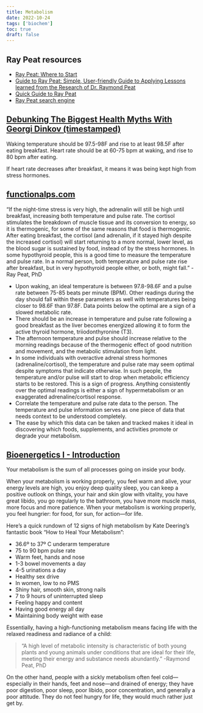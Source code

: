 ```yaml
---
title: Metabolism
date: 2022-10-24
tags: ['biochem']
toc: true
draft: false
---
```


## Ray Peat resources
- [Ray Peat: Where to Start](https://impero.substack.com/p/bioenergetics-i-introduction)
- [Guide to Ray Peat: Simple, User-friendly Guide to Applying Lessons learned from the Research of Dr. Raymond Peat](https://raypeatforum.com/community/threads/guide-to-ray-peat-simple-user-friendly-guide-to-applying-lessons-learned-from-the-research-of-rp.27020/)
- [Quick Guide to Ray Peat](https://sonofsaturn.com/quick-guide-to-ray-peat/)
- [Ray Peat search engine](https://www.bioenergetic.life/)


## [Debunking The Biggest Health Myths With Georgi Dinkov (timestamped)](https://youtu.be/vgqbaubsQd4?t=2804)

Waking temperature should be 97.5-98F and rise to at least 98.5F after eating breakfast.
Heart rate should be at 60-75 bpm at waking, and rise to 80 bpm after eating.

If heart rate decreases after breakfast, it means it was being kept high from stress hormones.

## [functionalps.com](https://www.functionalps.com/blog/2012/11/19/temperature-and-pulse-basics-monthly-log/)

“If the night-time stress is very high, the adrenalin will still be high until breakfast, increasing both temperature and pulse rate. The cortisol stimulates the breakdown of muscle tissue and its conversion to energy, so it is thermogenic, for some of the same reasons that food is thermogenic. After eating breakfast, the cortisol (and adrenalin, if it stayed high despite the increased cortisol) will start returning to a more normal, lower level, as the blood sugar is sustained by food, instead of by the stress hormones. In some hypothyroid people, this is a good time to measure the temperature and pulse rate. In a normal person, both temperature and pulse rate rise after breakfast, but in very hypothyroid people either, or both, might fall.” -Ray Peat, PhD

- Upon waking, an ideal temperature is between 97.8-98.6F and a pulse rate between 75-85 beats per minute (BPM). Other readings during the day should fall within these parameters as well with temperatures being closer to 98.6F than 97.8F. Data points below the optimal are a sign of a slowed metabolic rate.
- There should be an increase in temperature and pulse rate following a good breakfast as the liver becomes energized allowing it to form the active thyroid hormone, triiodonthyronine (T3).
- The afternoon temperature and pulse should increase relative to the morning readings because of the thermogenic effect of good nutrition and movement, and the metabolic stimulation from light.
- In some individuals with overactive adrenal stress hormones (adrenaline/cortisol), the temperature and pulse rate may seem optimal despite symptoms that indicate otherwise. In such people, the temperature and/or pulse will start to drop when metabolic efficiency starts to be restored. This is a sign of progress. Anything consistently over the optimal readings is either a sign of hypermetabolism or an exaggerated adrenaline/cortisol response.
- Correlate the temperature and pulse rate data to the person. The temperature and pulse information serves as one piece of data that needs context to be understood completely.
- The ease by which this data can be taken and tracked makes it ideal in discovering which foods, supplements, and activities promote or degrade your metabolism.

## [Bioenergetics I - Introduction](https://impero.substack.com/p/bioenergetics-i-introduction)

Your metabolism is the sum of all processes going on inside your body.

When your metabolism is working properly, you feel warm and alive, your energy levels are high, you enjoy deep quality sleep, you can keep a positive outlook on things, your hair and skin glow with vitality, you have great libido, you go regularly to the bathroom, you have more muscle mass, more focus and more patience. When your metabolism is working properly, you feel hungrier: for food, for sun, for action—for life.

Here’s a quick rundown of 12 signs of high metabolism by Kate Deering’s fantastic book “How to Heal Your Metabolism”:

- 36.6º to 37º C underarm temperature
- 75 to 90 bpm pulse rate
- Warm feet, hands and nose
- 1-3 bowel movements a day
- 4-5 urinations a day
- Healthy sex drive
- In women, low to no PMS
- Shiny hair, smooth skin, strong nails
- 7 to 9 hours of uninterrupted sleep
- Feeling happy and content
- Having good energy all day
- Maintaining body weight with ease

Essentially, having a high-functioning metabolism means facing life with the relaxed readiness and radiance of a child:

> “A high level of metabolic intensity is characteristic of both young plants and young animals under conditions that are ideal for their life, meeting their energy and substance needs abundantly.” 
> -Raymond Peat, PhD

On the other hand, people with a sickly metabolism often feel cold—especially in their hands, feet and nose—and drained of energy; they have poor digestion, poor sleep, poor libido, poor concentration, and generally a poor attitude. They do not feel hungry for life, they would much rather just get by.